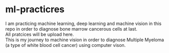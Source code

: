 # ml-practicres
I am practicing machine learning, deep learning and machine vision in this repo in order to diagnose bone marrow cancerous cells at last.<br>
All pratcices will be upload here.<br> This is my journey to machine vision in order to diagnose Multiple Myeloma (a type of white blood cell cancer) using computer vison.
